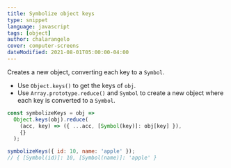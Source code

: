 ```yaml
---
title: Symbolize object keys
type: snippet
language: javascript
tags: [object]
author: chalarangelo
cover: computer-screens
dateModified: 2021-08-01T05:00:00-04:00
---
```


Creates a new object, converting each key to a `Symbol`.

- Use `Object.keys()` to get the keys of `obj`.
- Use `Array.prototype.reduce()` and `Symbol` to create a new object where each key is converted to a `Symbol`.

```js
const symbolizeKeys = obj =>
  Object.keys(obj).reduce(
    (acc, key) => ({ ...acc, [Symbol(key)]: obj[key] }),
    {}
  );
```

```js
symbolizeKeys({ id: 10, name: 'apple' });
// { [Symbol(id)]: 10, [Symbol(name)]: 'apple' }
```
